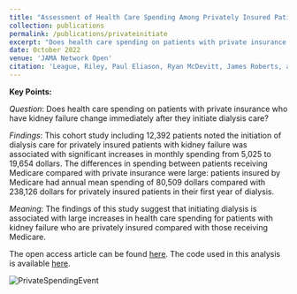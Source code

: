 ```yaml
---
title: "Assessment of Health Care Spending Among Privately Insured Patients Initiating Dialysis Care"
collection: publications
permalink: /publications/privateinitiate
excerpt: "Does health care spending on patients with private insurance who have kidney failure change immediately after they initiate dialysis care? This cohort study including 12,392 patients noted the initiation of dialysis care for privately insured patients with kidney failure was associated with significant increases in monthly spending from $5,025 to $19,654. The differences in spending between patients receiving Medicare compared with private insurance were large: patients insured by Medicare had annual mean spending of $80,509 compared with $238,126 for privately insured patients in their first year of dialysis. The findings of this study suggest that initiating dialysis is associated with large increases in health care spending for patients with kidney failure who are privately insured compared with those receiving Medicare."
date: October 2022
venue: 'JAMA Network Open'
citation: 'League, Riley, Paul Eliason, Ryan McDevitt, James Roberts, and Heather Wong. (2022). &quot;Assessment of Spending for Patients Initiating Dialysis Care&quot; JAMA Netw Open. 2022;5(10):e2239131. doi:10.1001/jamanetworkopen.2022.39131.'
---
```


**Key Points:**

_Question_: Does health care spending on patients with private insurance who have kidney failure change immediately after they initiate dialysis care?

_Findings_: This cohort study including 12,392 patients noted the initiation of dialysis care for privately insured patients with kidney failure was associated with significant increases in monthly spending from 5,025 to 19,654 dollars. The differences in spending between patients receiving Medicare compared with private insurance were large: patients insured by Medicare had annual mean spending of 80,509 dollars compared with 238,126 dollars for privately insured patients in their first year of dialysis.

_Meaning_: The findings of this study suggest that initiating dialysis is associated with large increases in health care spending for patients with kidney failure who are privately insured compared with those receiving Medicare.

The open access article can be found [here](https://jamanetwork.com/journals/jamanetworkopen/fullarticle/2797907). The code used in this analysis is available [here](https://rileyleague.github.io/files/assessment_code.zip).

![PrivateSpendingEvent](https://rileyleague.github.io/images/spendingevent.png)

